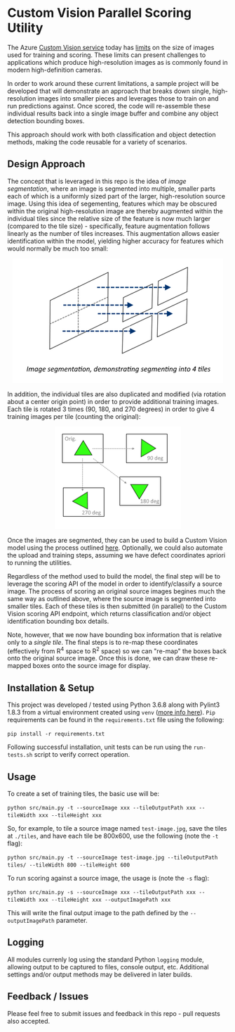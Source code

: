# Custom Vision Parallel Scoring Utility
  
The Azure [Custom Vision service][1] today has [limits][2] on the size of images used for training and scoring. These limits can present challenges to applications which produce high-resolution images as is commonly found in modern high-definition cameras.

In order to work around these current limitations, a sample project will be developed that will demonstrate an approach that breaks down single, high-resolution images into smaller pieces and leverages those to train on and run predictions against. Once scored, the code will re-assemble these individual results back into a single image buffer and combine any object detection bounding boxes.

This approach should work with both classification and object detection methods, making the code reusable for a variety of scenarios.

## Design Approach

The concept that is leveraged in this repo is the idea of _image segmentation_, where an image is segmented into multiple, smaller parts each of which is a uniformly sized part of the larger, high-resolution source image. Using this idea of segementing, features which may be obscured within the original high-resolution image are thereby augmented within the individual tiles since the relative size of the feature is now much larger (compared to the tile size) - specifically, feature augmentation follows linearly as the number of tiles increases. This augmentation allows easier identification within the model, yielding higher accuracy for features which would normally be much too small:

<p align="center"> 
    <img src="docs/segmentation-example-1.png">
</p>

In addition, the individual tiles are also duplicated and modified (via rotation about a center origin point) in order to provide additional training images. Each tile is rotated 3 times (90, 180, and 270 degrees) in order to give 4 training images per tile (counting the original):

<p align="center"> 
    <img src="docs/rotation-example-1.png">
</p>

Once the images are segmented, they can be used to build a Custom Vision model using the process outlined [here][3]. Optionally, we could also automate the upload and training steps, assuming we have defect coordinates apriori to running the utilities.

Regardless of the method used to build the model, the final step will be to leverage the scoring API of the model in order to identify/classify a source image. The process of scoring an original source images begines much the same way as outlined above, where the source image is segmented into smaller tiles. Each of these tiles is then submitted (in parallel) to the Custom Vision scoring API endpoint, which returns classification and/or object identification bounding box details.

Note, however, that we now have bounding box information that is relative only to a *single tile*. The final steps is to re-map these coordinates (effectively from R<sup>4</sup> space to R<sup>2</sup> space) so we can "re-map" the boxes back onto the original source image. Once this is done, we can draw these re-mapped boxes onto the source image for display.

## Installation & Setup

This project was developed / tested using Python 3.6.8 along with Pylint3 1.8.3 from a virtual environment created using `venv` ([more info here][4]). `Pip` requirements can be found in the `requirements.txt` file using the following: 

`pip install -r requirements.txt`

Following successful installation, unit tests can be run using the `run-tests.sh` script to verify correct operation.

## Usage

To create a set of training tiles, the basic use will be:

`python src/main.py -t --sourceImage xxx --tileOutputPath xxx --tileWidth xxx --tileHeight xxx`

So, for example, to tile a source image named `test-image.jpg`, save the tiles at `./tiles`, and have each tile be 800x600, use the following (note the `-t` flag):

`python src/main.py -t --sourceImage test-image.jpg --tileOutputPath tiles/ --tileWidth 800 --tileHeight 600`

To run scoring against a source image, the usage is (note the `-s` flag):

`python src/main.py -s --sourceImage xxx --tileOutputPath xxx --tileWidth xxx --tileHeight xxx --outputImagePath xxx`

This will write the final output image to the path defined by the `--outputImagePath` parameter.

## Logging

All modules currenly log using the standard Python `logging` module, allowing output to be captured to files, console output, etc. Additional settings and/or output methods may be delivered in later builds.

## Feedback / Issues

Please feel free to submit issues and feedback in this repo - pull requests also accepted.


[1]: https://docs.microsoft.com/en-us/azure/cognitive-services/custom-vision-service/home
[2]: https://docs.microsoft.com/en-us/azure/cognitive-services/custom-vision-service/limits-and-quotas
[3]: https://docs.microsoft.com/en-us/azure/cognitive-services/custom-vision-service/get-started-build-detector 
[4]: https://docs.python.org/3.6/library/venv.html